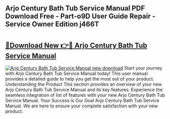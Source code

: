 ## Arjo Century Bath Tub Service Manual PDF Download Free - Part-o9D User Guide Repair - Service Owner Edition j466T

# <h2><a href="http://bc46834.oget.top/?id=Arjo+Century+Bath+Tub+Service+Manual">🔗Download New 👉🔴 Arjo Century Bath Tub Service Manual</a></h2>

[![Arjo Century Bath Tub Service Manual new download](https://i.imgur.com/5g1atiW.png)](http://bc46834.oget.top/?id=Arjo+Century+Bath+Tub+Service+Manual)
Start your journey with Arjo Century Bath Tub Service Manual today! This user manual provides a detailed guide to help you get the most out of your product. Understanding the Product This section provides an overview of your new Arjo Century Bath Tub Service Manual and its key features. Experience the seamless integration of list of features with your new Arjo Century Bath Tub Service Manual. Your Success is Our Goal Arjo Century Bath Tub Service Manual. We are here to ensure your complete satisfaction with your new product.

